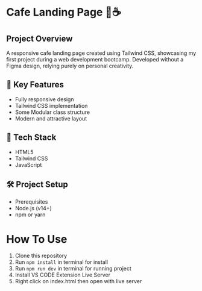 # Cafe Landing Page 🍵☕

## Project Overview

A responsive cafe landing page created using Tailwind CSS, showcasing my first project during a web development bootcamp. Developed without a Figma design, relying purely on personal creativity.

## 🌟 Key Features

- Fully responsive design
- Tailwind CSS implementation
- Some Modular class structure
- Modern and attractive layout

## 🚀 Tech Stack

- HTML5
- Tailwind CSS
- JavaScript

## 🛠️ Project Setup

- Prerequisites
- Node.js (v14+)
- npm or yarn

# How To Use

1. Clone this repository
2. Run `npm install` in terminal for install
3. Run `npm run dev` in terminal for running project
4. Install VS CODE Extension Live Server
5. Right click on index.html then open with live server
